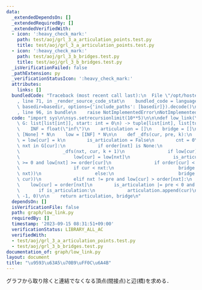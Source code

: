 ```yaml
---
data:
  _extendedDependsOn: []
  _extendedRequiredBy: []
  _extendedVerifiedWith:
  - icon: ':heavy_check_mark:'
    path: test/aoj/grl_3_a_articulation_points.test.py
    title: test/aoj/grl_3_a_articulation_points.test.py
  - icon: ':heavy_check_mark:'
    path: test/aoj/grl_3_b_bridges.test.py
    title: test/aoj/grl_3_b_bridges.test.py
  _isVerificationFailed: false
  _pathExtension: py
  _verificationStatusIcon: ':heavy_check_mark:'
  attributes:
    links: []
  bundledCode: "Traceback (most recent call last):\n  File \"/opt/hostedtoolcache/PyPy/3.10.13/x64/lib/pypy3.10/site-packages/onlinejudge_verify/documentation/build.py\"\
    , line 71, in _render_source_code_stat\n    bundled_code = language.bundle(stat.path,\
    \ basedir=basedir, options={'include_paths': [basedir]}).decode()\n  File \"/opt/hostedtoolcache/PyPy/3.10.13/x64/lib/pypy3.10/site-packages/onlinejudge_verify/languages/python.py\"\
    , line 96, in bundle\n    raise NotImplementedError\nNotImplementedError\n"
  code: "import sys\n\nsys.setrecursionlimit(10**5)\n\n\ndef low_link(\n    N: int,\
    \ G: list[list[int]], start: int = 0\n) -> tuple[list[int], list[tuple[int, int]]]:\n\
    \    INF = float(\"inf\")\n    articulation = []\n    bridge = []\n    order =\
    \ [None] * N\n    low = [INF] * N\n\n    def _dfs(cur, pre, k):\n        order[cur]\
    \ = low[cur] = k\n        is_articulation = False\n        cnt = 0\n        for\
    \ nxt in G[cur]:\n            if order[nxt] is None:\n                cnt += 1\n\
    \                _dfs(nxt, cur, k + 1)\n                if low[cur] > low[nxt]:\n\
    \                    low[cur] = low[nxt]\n                is_articulation |= pre\
    \ >= 0 and low[nxt] >= order[cur]\n                if order[cur] < low[nxt]:\n\
    \                    if cur < nxt:\n                        bridge.append((cur,\
    \ nxt))\n                    else:\n                        bridge.append((nxt,\
    \ cur))\n            elif nxt != pre and low[cur] > order[nxt]:\n            \
    \    low[cur] = order[nxt]\n        is_articulation |= pre < 0 and cnt > 1\n \
    \       if is_articulation:\n            articulation.append(cur)\n\n    _dfs(start,\
    \ -1, 0)\n\n    return articulation, bridge\n"
  dependsOn: []
  isVerificationFile: false
  path: graph/low_link.py
  requiredBy: []
  timestamp: '2023-09-15 08:31:51+09:00'
  verificationStatus: LIBRARY_ALL_AC
  verifiedWith:
  - test/aoj/grl_3_a_articulation_points.test.py
  - test/aoj/grl_3_b_bridges.test.py
documentation_of: graph/low_link.py
layout: document
title: "\u9593\u63A5\u70B9\uFF0C\u6A4B"
---
```


グラフから取り除くと連結でなくなる頂点(間接点)と辺(橋)を求める．